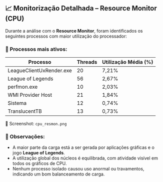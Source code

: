 ## 📈 Monitorização Detalhada – Resource Monitor (CPU)

Durante a análise com o **Resource Monitor**, foram identificados os seguintes processos com maior utilização do processador:

### 🧠 Processos mais ativos:
| Processo                  | Threads | Utilização Média (%) |
|---------------------------|---------|-----------------------|
| LeagueClientUxRender.exe | 20      | 7,21%                 |
| League of Legends         | 56      | 2,67%                 |
| perfmon.exe               | 10      | 2,03%                 |
| WMI Provider Host         | 21      | 1,84%                 |
| Sistema                   | 12      | 0,74%                 |
| TranslucentTB             | 13      | 0,73%                 |

📁 Screenshot: `cpu_resmon.png`

### 📌 Observações:
- A maior parte da carga está a ser gerada por aplicações gráficas e o jogo **League of Legends**.
- A utilização global dos núcleos é equilibrada, com atividade visível em todos os gráficos de CPU.
- Nenhum processo isolado causou uso anormal ou travamentos, indicando um bom balanceamento de carga.
